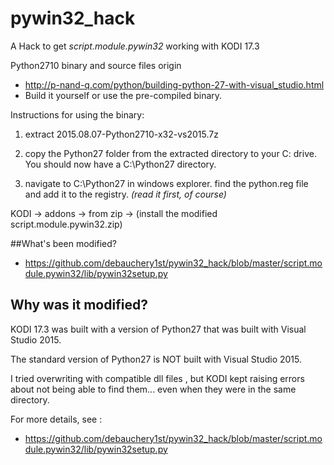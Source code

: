 # pywin32_hack

A Hack to get *script.module.pywin32*
working with KODI 17.3

Python2710 binary and source files origin 
- http://p-nand-q.com/python/building-python-27-with-visual_studio.html
- Build it yourself or use the pre-compiled binary.


Instructions for using the binary:

1. extract 2015.08.07-Python2710-x32-vs2015.7z 

2. copy the Python27 folder from the extracted directory to your C: drive.
You should now have a C:\Python27 directory.

3. navigate to C:\Python27 in windows explorer. 
find the python.reg file and add it to the registry. *(read it first, of course)*

KODI -> addons -> from zip -> 
(install the modified script.module.pywin32.zip)


##What's been modified?


- https://github.com/debauchery1st/pywin32_hack/blob/master/script.module.pywin32/lib/pywin32setup.py


## Why was it modified?


KODI 17.3 was built with a version of Python27
that was built with Visual Studio 2015.

The standard version of Python27 is NOT built with Visual Studio 2015.

I tried overwriting with compatible dll files , 
but KODI kept raising errors about not being able to find them...
 even when they were in the same directory. 

For more details, see : 
- https://github.com/debauchery1st/pywin32_hack/blob/master/script.module.pywin32/lib/pywin32setup.py
